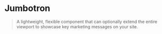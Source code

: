 # Jumbotron

>  A lightweight, flexible component that can optionally extend the entire viewport to
   showcase key marketing messages on your site.
